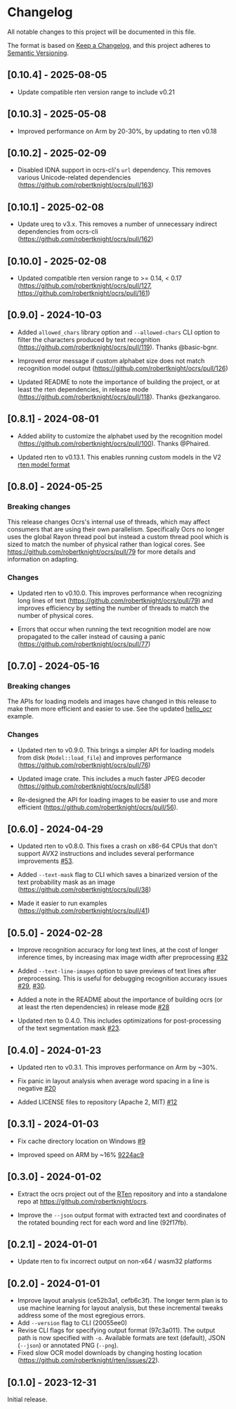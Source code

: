 # Changelog

All notable changes to this project will be documented in this file.

The format is based on [Keep a Changelog](https://keepachangelog.com/en/1.0.0/),
and this project adheres to [Semantic Versioning](https://semver.org/spec/v2.0.0.html).

## [0.10.4] - 2025-08-05

- Update compatible rten version range to include v0.21

## [0.10.3] - 2025-05-08

- Improved performance on Arm by 20-30%, by updating to rten v0.18

## [0.10.2] - 2025-02-09

- Disabled IDNA support in ocrs-cli's `url` dependency. This removes various
  Unicode-related dependencies (https://github.com/robertknight/ocrs/pull/163)

## [0.10.1] - 2025-02-08

- Update ureq to v3.x. This removes a number of unnecessary indirect
  dependencies from ocrs-cli (https://github.com/robertknight/ocrs/pull/162)

## [0.10.0] - 2025-02-08

- Updated compatible rten version range to >= 0.14, < 0.17
  (https://github.com/robertknight/ocrs/pull/127,
  https://github.com/robertknight/ocrs/pull/161)

## [0.9.0] - 2024-10-03

- Added `allowed_chars` library option and `--allowed-chars` CLI option to
  filter the characters produced by text recognition
  (https://github.com/robertknight/ocrs/pull/119). Thanks @basic-bgnr.

- Improved error message if custom alphabet size does not match recognition
  model output (https://github.com/robertknight/ocrs/pull/126)

- Updated README to note the importance of building the project, or at least the
  rten dependencies, in release mode
  (https://github.com/robertknight/ocrs/pull/118). Thanks @ezkangaroo.

## [0.8.1] - 2024-08-01

- Added ability to customize the alphabet used by the recognition model
  (https://github.com/robertknight/ocrs/pull/100). Thanks @Phaired.

- Updated rten to v0.13.1. This enables running custom models in the V2
  [rten model format](https://github.com/robertknight/rten/blob/main/docs/rten-file-format.md)

## [0.8.0] - 2024-05-25

### Breaking changes

This release changes Ocrs's internal use of threads, which may affect consumers
that are using their own parallelism. Specifically Ocrs no longer uses the
global Rayon thread pool but instead a custom thread pool which is sized to
match the number of physical rather than logical cores. See
https://github.com/robertknight/ocrs/pull/79 for more details and information on
adapting.

### Changes

- Updated rten to v0.10.0. This improves performance when recognizing long lines
  of text (https://github.com/robertknight/ocrs/pull/79) and improves efficiency
  by setting the number of threads to match the number of physical cores.

- Errors that occur when running the text recognition model are now propagated
  to the caller instead of causing a panic (https://github.com/robertknight/ocrs/pull/77)

## [0.7.0] - 2024-05-16

### Breaking changes

The APIs for loading models and images have changed in this release to make them
more efficient and easier to use. See the updated
[hello_ocr](https://github.com/robertknight/ocrs/blob/main/ocrs/examples/hello_ocr.rs)
example.

### Changes

 - Updated rten to v0.9.0. This brings a simpler API for loading models from
   disk (`Model::load_file`) and improves performance
   (https://github.com/robertknight/ocrs/pull/76)

 - Updated image crate. This includes a much faster JPEG decoder
   (https://github.com/robertknight/ocrs/pull/58)

 - Re-designed the API for loading images to be easier to use and more
   efficient (https://github.com/robertknight/ocrs/pull/56).

## [0.6.0] - 2024-04-29

 - Updated rten to v0.8.0. This fixes a crash on x86-64 CPUs that don't support
   AVX2 instructions and includes several performance improvements
   [#53](https://github.com/robertknight/ocrs/pull/53).

 - Added `--text-mask` flag to CLI which saves a binarized version of the text
   probability mask as an image (https://github.com/robertknight/ocrs/pull/38)

 - Made it easier to run examples (https://github.com/robertknight/ocrs/pull/41)

## [0.5.0] - 2024-02-28

 - Improve recognition accuracy for long text lines, at the cost of longer
   inference times, by increasing max image width after preprocessing
   [#32](https://github.com/robertknight/ocrs/pull/32)

 - Added `--text-line-images` option to save previews of text lines after
   preprocessing. This is useful for debugging recognition accuracy issues
   [#29](https://github.com/robertknight/ocrs/pull/29),
   [#30](https://github.com/robertknight/ocrs/pull/30).

 - Added a note in the README about the importance of building ocrs (or at least
   the rten dependencies) in release mode
   [#28](https://github.com/robertknight/ocrs/pull/28)

 - Updated rten to 0.4.0. This includes optimizations for post-processing of
   the text segmentation mask [#23](https://github.com/robertknight/ocrs/pull/23).

## [0.4.0] - 2024-01-23

 - Updated rten to v0.3.1. This improves performance on Arm by ~30%.

 - Fix panic in layout analysis when average word spacing in a line is negative
   [#20](https://github.com/robertknight/ocrs/pull/20)

 - Added LICENSE files to repository (Apache 2, MIT)
   [#12](https://github.com/robertknight/ocrs/pull/12)

## [0.3.1] - 2024-01-03

 - Fix cache directory location on Windows [#9](https://github.com/robertknight/ocrs/pull/9)

 - Improved speed on ARM by ~16% [9224ac9](https://github.com/robertknight/ocrs/commit/9224ac9)

## [0.3.0] - 2024-01-02

 - Extract the ocrs project out of the [RTen](https://github.com/robertknight/rten)
   repository and into a standalone repo at https://github.com/robertknight/ocrs.

 - Improve the `--json` output format with extracted text and coordinates of
   the rotated bounding rect for each word and line (92f17fb).

## [0.2.1] - 2024-01-01

 - Update rten to fix incorrect output on non-x64 / wasm32 platforms

## [0.2.0] - 2024-01-01

 - Improve layout analysis (ce52b3a1, cefb6c3f). The longer term plan is to use
   machine learning for layout analysis, but these incremental tweaks address
   some of the most egregious errors.
 - Add `--version` flag to CLI (20055ee0)
 - Revise CLI flags for specifying output format (97c3a011). The output path
   is now specified with `-o`. Available formats are text (default), JSON
   (`--json`) or annotated PNG (`--png`).
 - Fixed slow OCR model downloads by changing hosting location
   (https://github.com/robertknight/rten/issues/22).

## [0.1.0] - 2023-12-31

Initial release.
